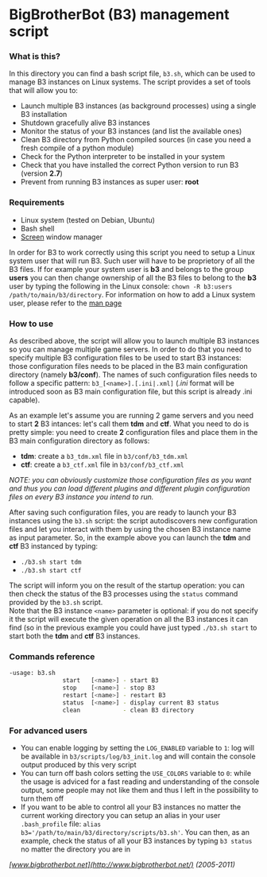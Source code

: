 BigBrotherBot (B3) management script
====================================

### What is this?

In this directory you can find a bash script file, `b3.sh`, which can be used to manage B3 instances on Linux systems. 
The script provides a set of tools that will allow you to:

* Launch multiple B3 instances (as background processes) using a single B3 installation
* Shutdown gracefully alive B3 instances
* Monitor the status of your B3 instances (and list the available ones)
* Clean B3 directory from Python compiled sources (in case you need a fresh compile of a python module)
* Check for the Python interpreter to be installed in your system
* Check that you have installed the correct Python version to run B3 (version **2.7**)
* Prevent from running B3 instances as super user: **root**

### Requirements

* Linux system (tested on Debian, Ubuntu)
* Bash shell
* [Screen](http://linux.die.net/man/1/screen) window manager

In order for B3 to work correctly using this script you need to setup a Linux system user that will run B3. Such user
will have to be proprietory of all the B3 files. If for example your system user is **b3** and belongs to the group **users** 
you can then change ownership of all the B3 files to belong to the **b3** user by typing the following in the Linux console: 
`chown -R b3:users /path/to/main/b3/directory`. For information on how to add a Linux system user, please refer to
the [man page](http://linux.die.net/man/8/useradd)

### How to use

As described above, the script will allow you to launch multiple B3 instances so you can manage multiple game servers.
In order to do that you need to specify multiple B3 configuration files to be used to start B3 instances: those 
configuration files needs to be placed in the B3 main configuration directory (namely **b3/conf**). The names of such
configuration files needs to follow a specific pattern: `b3_[<name>].[.ini|.xml]` (*.ini* format will be introduced soon 
as B3 main configuration file, but this script is already .ini capable).  

As an example let's assume you are running 2 game servers and you need to start **2** B3 intances: let's call them 
**tdm** and **ctf**. What you need to do is pretty simple: you need to create **2** configuration files and place them 
in the B3 main configuration directory as follows:

* **tdm**: create a `b3_tdm.xml` file in `b3/conf/b3_tdm.xml`
* **ctf**: create a `b3_ctf.xml` file in `b3/conf/b3_ctf.xml`

*NOTE: you can obviously customize those configuration files as you want and thus you can load different plugins and 
different plugin configuration files on every B3 instance you intend to run.*

After saving such configuration files, you are ready to launch your B3 instances using the `b3.sh` script:  the script 
autodiscovers new configuration files and let you interact with them by using the chosen B3 instance name as input parameter.
So, in the example above you can launch the **tdm** and **ctf** B3 instanced by typing:

* `./b3.sh start tdm`
* `./b3.sh start ctf`

The script will inform you on the result of the startup operation: you can then check the status of the B3 processes
using the `status` command provided by the `b3.sh` script.  
Note that the B3 instance `<name>` parameter is optional: if you do not specify it the script will execute the given 
operation on all the B3 instances it can find (so in the previous example you could have just typed `./b3.sh start` to 
start both the **tdm** and **ctf** B3 instances.

### Commands reference

```bash
-usage: b3.sh 
               start   [<name>] - start B3
               stop    [<name>] - stop B3
               restart [<name>] - restart B3
               status  [<name>] - display current B3 status
               clean            - clean B3 directory
```

### For advanced users

* You can enable logging by setting the `LOG_ENABLED` variable to `1`: log will be available in `b3/scripts/log/b3_init.log`
  and will contain the console output produced by this very script
* You can turn off bash colors setting the `USE_COLORS` variable to `0`: while the usage is adviced for a fast reading
  and understanding of the console output, some people may not like them and thus I left in the possibility to turn them off
* If you want to be able to control all your B3 instances no matter the current working directory you can setup an alias
  in your user `.bash_profile` file: `alias b3='/path/to/main/b3/directory/scripts/b3.sh'`. You can then, as an example,
  check the status of all your B3 instances by typing `b3 status` no matter the directory you are in

_[www.bigbrotherbot.net](http://www.bigbrotherbot.net/) (2005-2011)_
